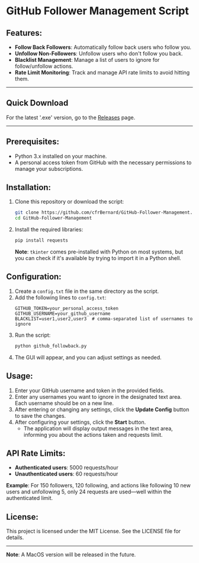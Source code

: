 # GitHub Follower Management Script

## Features:
- **Follow Back Followers**: Automatically follow back users who follow you.
- **Unfollow Non-Followers**: Unfollow users who don't follow you back.
- **Blacklist Management**: Manage a list of users to ignore for follow/unfollow actions.
- **Rate Limit Monitoring**: Track and manage API rate limits to avoid hitting them.

---

## Quick Download
For the latest '.exe' version, go to the [Releases](https://github.com/cfrBernard/GitHub-Follower-Management/releases) page.

---

## Prerequisites:
- Python 3.x installed on your machine.
- A personal access token from GitHub with the necessary permissions to manage your subscriptions.

## Installation:
1. Clone this repository or download the script:
    ```bash
    git clone https://github.com/cfrBernard/GitHub-Follower-Management.git
    cd GitHub-Follower-Management
    ```
2. Install the required libraries:
    ```bash
    pip install requests
    ```
   **Note**: `tkinter` comes pre-installed with Python on most systems, but you can check if it's available by trying to import it in a Python shell.

## Configuration:
1. Create a `config.txt` file in the same directory as the script.
2. Add the following lines to `config.txt`:
    ```text
    GITHUB_TOKEN=your_personal_access_token
    GITHUB_USERNAME=your_github_username
    BLACKLIST=user1,user2,user3  # comma-separated list of usernames to ignore
    ```
3. Run the script:
    ```bash
    python github_followback.py
    ```
4. The GUI will appear, and you can adjust settings as needed.

## Usage:
1. Enter your GitHub username and token in the provided fields.
2. Enter any usernames you want to ignore in the designated text area. Each username should be on a new line.
3. After entering or changing any settings, click the **Update Config** button to save the changes.
4. After configuring your settings, click the **Start** button.
    - The application will display output messages in the text area, informing you about the actions taken and requests limit.

## API Rate Limits:
- **Authenticated users**: 5000 requests/hour
- **Unauthenticated users**: 60 requests/hour

**Example**: For 150 followers, 120 following, and actions like following 10 new users and unfollowing 5, only 24 requests are used—well within the authenticated limit.

## License: 
This project is licensed under the MIT License. See the LICENSE file for details.

---

**Note**: A MacOS version will be released in the future.
